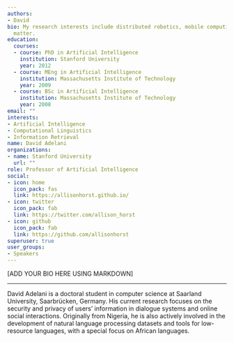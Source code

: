 ```yaml
---
authors:
- David
bio: My research interests include distributed robotics, mobile computing and programmable
  matter.
education:
  courses:
  - course: PhD in Artificial Intelligence
    institution: Stanford University
    year: 2012
  - course: MEng in Artificial Intelligence
    institution: Massachusetts Institute of Technology
    year: 2009
  - course: BSc in Artificial Intelligence
    institution: Massachusetts Institute of Technology
    year: 2008
email: ""
interests:
- Artificial Intelligence
- Computational Linguistics
- Information Retrieval
name: David Adelani
organizations:
- name: Stanford University
  url: ""
role: Professor of Artificial Intelligence
social:
- icon: home
  icon_pack: fas
  link: https://allisonhorst.github.io/
- icon: twitter
  icon_pack: fab
  link: https://twitter.com/allison_horst
- icon: github
  icon_pack: fab
  link: https://github.com/allisonhorst
superuser: true
user_groups:
- Speakers
---
```


[ADD YOUR BIO HERE USING MARKDOWN]

***

David Adelani is a doctoral student in computer science at Saarland University, Saarbrücken, Germany. His current research focuses on the security and privacy of users’ information in dialogue systems and online social interactions. Originally from Nigeria, he is also actively involved in the development of natural language processing datasets and tools for low-resource languages, with a special focus on African languages.
